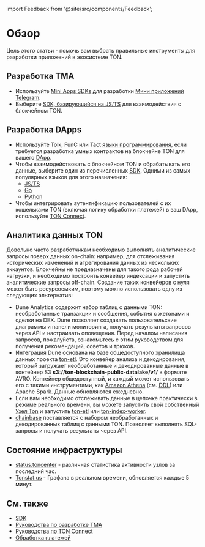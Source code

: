 import Feedback from '@site/src/components/Feedback';

# Обзор

Цель этого статьи - помочь вам выбрать правильные инструменты для разработки приложений в экосистеме TON.

## Разработка TMA

- Используйте [Mini Apps SDKs](/v3/guidelines/dapps/tma/overview#mini-apps-sdks) для разработки [Мини приложений Telegram](/v3/guidelines/dapps/tma/overview).
- Выберите [SDK, базирующийся на JS/TS](/v3/guidelines/dapps/apis-sdks/sdk#typescript--javascript) для взаимодействия с блокчейном TON.

## Разработка DApps

- Используйте Tolk, FunC или Tact [языки программирования](/v3/documentation/smart-contracts/overview#programming-languages), если требуется разработка умных контрактов на блокчейне TON для вашего [DApp](/v3/guidelines/dapps/overview).
- Чтобы взаимодействовать с блокчейном TON и обрабатывать его данные, выберите один из перечисленных [SDK](/v3/guidelines/dapps/apis-sdks/sdk). Одними из самых популярных языков для этого назначения:
    - [JS/TS](/v3/guidelines/dapps/apis-sdks/sdk#typescript--javascript)
    - [Go](/v3/guidelines/dapps/apis-sdks/sdk#go)
    - [Python](/v3/guidelines/dapps/apis-sdks/sdk#python)
- Чтобы интегрировать аутентификацию пользователей с их кошельками TON (включая логику обработки платежей) в ваш DApp, используйте [TON Connect](/v3/guidelines/ton-connect/overview).

## Аналитика данных TON

Довольно часто разработчикам необходимо выполнять аналитические запросы поверх данных on-chain: например, для отслеживания исторических изменений и агрегирования данных из нескольких аккаунтов.
Блокчейны не предназначены для такого рода рабочей нагрузки, и необходимо построить конвейер индексации и запустить аналитические запросы off-chain. Создание таких конвейеров
с нуля может быть ресурсоемким, поэтому можно использовать одну из следующих альтернатив:

- Dune Analytics содержит набор таблиц с данными TON: необработанные транзакции и сообщения, события с жетонами и сделки на DEX. Dune позволяет создавать пользовательские диаграммы и панели мониторинга, получать результаты запросов через API и настраивать оповещения. Перед началом написания запросов, пожалуйста, ознакомьтесь с этим руководством для получения рекомендаций, советов и трюков.
- Интеграция Dune основана на базе общедоступного хранилища данных проекта [ton-etl](https://github.com/re-doubt/ton-etl/blob/main/datalake/README.md). Это конвейер анализа и декодирования, который загружает необработанные и декодированные данные в контейнер S3 **s3://ton-blockchain-public-datalake/v1/** в формате AVRO. Контейнер общедоступный, и каждый может использовать его с такими инструментами, как [Amazon Athena](https://aws.amazon.com/athena/) (см. [DDL](https://github.com/re-doubt/ton-etl/blob/main/datalake/athena_ddl.sql)) или Apache Spark. Данные обновляются ежедневно.
- Если вам необходимо отслеживать данные в цепочке практически в режиме реального времени, вы можете запустить свой собственный [Узел Ton](/v3/documentation/infra/nodes/node-types) и запустить [ton-etl](https://github.com/re-doubt/ton-etl/blob/main/README.md) или [ton-index-worker](https://github.com/toncenter/ton-index-worker).
- [chainbase](https://docs.chainbase.com/catalog/Ton/Overview) поставляется с набором необработанных и декодированных таблиц с данными TON. Позволяет выполнять SQL-запросы и получать результаты через API.

## Состояние инфраструктуры

- [status.toncenter](https://status.toncenter.com/) - различная статистика активности узлов за последний час.
- [Tonstat.us](https://tonstat.us/) - Графана в реальном времени, обновляется каждые 5 минут.

## См. также

- [SDK](/v3/guidelines/dapps/apis-sdks/sdk)
- [Руководства по разработке TMA](/v3/guidelines/dapps/tma/tutorials/step-by-step-guide)
- [Руководства по TON Connect](/v3/guidelines/ton-connect/guidelines/how-ton-connect-works)
- [Обработка платежей](/v3/guidelines/dapps/asset-processing/payments-processing)

<Feedback />

